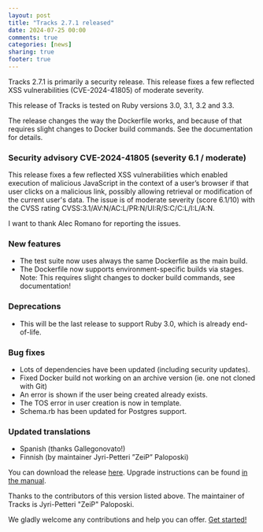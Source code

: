 ```yaml
---
layout: post
title: "Tracks 2.7.1 released"
date: 2024-07-25 00:00
comments: true
categories: [news]
sharing: true
footer: true
---
```


Tracks 2.7.1 is primarily a security release. This release fixes a few reflected
XSS vulnerabilities (CVE-2024-41805) of moderate severity.

This release of Tracks is tested on Ruby versions 3.0, 3.1, 3.2 and 3.3.

The release changes the way the Dockerfile works, and because of that requires
slight changes to Docker build commands. See the documentation for details.

### Security advisory CVE-2024-41805 (severity 6.1 / moderate)

This release fixes a few reflected XSS vulnerabilities which enabled execution
of malicious JavaScript in the context of a user’s browser if that user clicks
on a malicious link, possibly allowing retrieval or modification of the current
user's data. The issue is of moderate severity (score 6.1/10) with the CVSS
rating CVSS:3.1/AV:N/AC:L/PR:N/UI:R/S:C/C:L/I:L/A:N.

I want to thank Alec Romano for reporting the issues.

### New features

* The test suite now uses always the same Dockerfile as the main build.
* The Dockerfile now supports environment-specific builds via stages.
  Note: This requires slight changes to docker build commands, see documentation!

### Deprecations

* This will be the last release to support Ruby 3.0, which is already end-of-life.

### Bug fixes

* Lots of dependencies have been updated (including security updates).
* Fixed Docker build not working on an archive version (ie. one not cloned with Git)
* An error is shown if the user being created already exists.
* The TOS error in user creation is now in template.
* Schema.rb has been updated for Postgres support.

### Updated translations

* Spanish (thanks Gallegonovato!)
* Finnish (by maintainer Jyri-Petteri ”ZeiP” Paloposki)

You can download the release [here](https://github.com/TracksApp/tracks/archive/v2.7.1.zip).
Upgrade instructions can be found [in the manual](https://github.com/TracksApp/tracks/blob/v2.7.0/doc/upgrading.md).

Thanks to the contributors of this version listed above. The maintainer of Tracks is
Jyri-Petteri "ZeiP" Paloposki.

We gladly welcome any contributions and help you can offer. [Get started!](/contribute)
